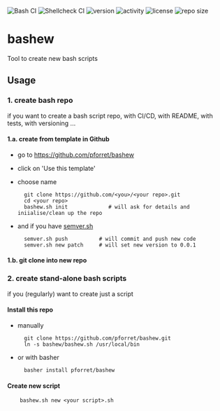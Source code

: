 ![Bash CI](https://github.com/pforret/bashew/workflows/Bash%20CI/badge.svg) 
![Shellcheck CI](https://github.com/pforret/bashew/workflows/Shellcheck%20CI/badge.svg)
![version](https://img.shields.io/github/v/release/pforret/bashew?include_prereleases)
![activity](https://img.shields.io/github/commit-activity/y/pforret/bashew)
![license](https://img.shields.io/github/license/pforret/bashew)
![repo size](https://img.shields.io/github/repo-size/pforret/bashew)

# bashew
Tool to create new bash scripts

## Usage

### 1. create bash repo
if you want to create a bash script repo, with CI/CD, with README, with tests, with versioning ... 

#### 1.a. create from template in Github

* go to https://github.com/pforret/bashew
* click on 'Use this template'
* choose name

        git clone https://github.com/<you>/<your repo>.git
        cd <your repo>
        bashew.sh init             # will ask for details and iniialise/clean up the repo
        
* and if you have [semver.sh](https://github.com/pforret/semver)

        semver.sh push          # will commit and push new code
        semver.sh new patch     # will set new version to 0.0.1

#### 1.b. git clone into new repo

### 2. create stand-alone bash scripts
if you (regularly) want to create just a script


#### Install this repo

* manually

        git clone https://github.com/pforret/bashew.git
        ln -s bashew/bashew.sh /usr/local/bin
    
* or with basher    

        basher install pforret/bashew
        
#### Create new script

        bashew.sh new <your script>.sh